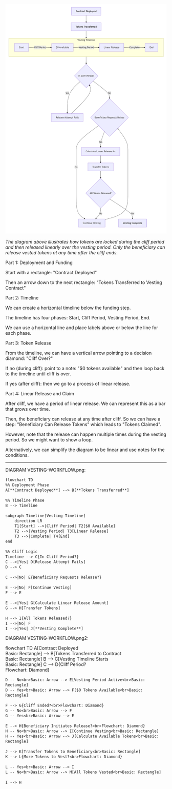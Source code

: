 ![Vesting Workflow Diagram](./assets/vesting-workflow.png)

*The diagram above illustrates how tokens are locked during the cliff period and then released linearly over the vesting period. Only the beneficiary can release vested tokens at any time after the cliff ends.*


Part 1: Deployment and Funding

Start with a rectangle: "Contract Deployed"

Then an arrow down to the next rectangle: "Tokens Transferred to Vesting Contract"

Part 2: Timeline

We can create a horizontal timeline below the funding step.

The timeline has four phases: Start, Cliff Period, Vesting Period, End.

We can use a horizontal line and place labels above or below the line for each phase.

Part 3: Token Release

From the timeline, we can have a vertical arrow pointing to a decision diamond: "Cliff Over?"

If no (during cliff): point to a note: "$0 tokens available" and then loop back to the timeline until cliff is over.

If yes (after cliff): then we go to a process of linear release.

Part 4: Linear Release and Claim

After cliff, we have a period of linear release. We can represent this as a bar that grows over time.

Then, the beneficiary can release at any time after cliff. So we can have a step: "Beneficiary Can Release Tokens" which leads to "Tokens Claimed".

However, note that the release can happen multiple times during the vesting period. So we might want to show a loop.

Alternatively, we can simplify the diagram to be linear and use notes for the conditions.

---------------------------------------------------------------------------

DIAGRAM VESTING-WORKFLOW.png:

    flowchart TD
    %% Deployment Phase
    A[**Contract Deployed**] --> B[**Tokens Transferred**]
    
    %% Timeline Phase
    B --> Timeline
    
    subgraph Timeline[Vesting Timeline]
        direction LR
        T1[Start] -->|Cliff Period| T2[$0 Available]
        T2 -->|Vesting Period| T3[Linear Release]
        T3 -->|Complete| T4[End]
    end
    
    %% Cliff Logic
    Timeline --> C{In Cliff Period?}
    C -->|Yes| D[Release Attempt Fails]
    D --> C
    
    C -->|No| E{Beneficiary Requests Release?}
    
    E -->|No| F[Continue Vesting]
    F --> E
    
    E -->|Yes| G[Calculate Linear Release Amount]
    G --> H[Transfer Tokens]
    
    H --> I{All Tokens Released?}
    I -->|No| F
    I -->|Yes| J[**Vesting Complete**]


DIAGRAM VESTING-WORKFLOW.png2:


flowchart TD
    A[Contract Deployed<br>Basic: Rectangle] --> B[Tokens Transferred to Contract<br>Basic: Rectangle]
    B --> C[Vesting Timeline Starts<br>Basic: Rectangle]
    C --> D{Cliff Period?<br>Flowchart: Diamond}
    
    D -- No<br>Basic: Arrow --> E[Vesting Period Active<br>Basic: Rectangle]
    D -- Yes<br>Basic: Arrow --> F[$0 Tokens Available<br>Basic: Rectangle]
    
    F --> G{Cliff Ended?<br>Flowchart: Diamond}
    G -- No<br>Basic: Arrow --> F
    G -- Yes<br>Basic: Arrow --> E
    
    E --> H{Beneficiary Initiates Release?<br>Flowchart: Diamond}
    H -- No<br>Basic: Arrow --> I[Continue Vesting<br>Basic: Rectangle]
    H -- Yes<br>Basic: Arrow --> J[Calculate Available Tokens<br>Basic: Rectangle]
    
    J --> K[Transfer Tokens to Beneficiary<br>Basic: Rectangle]
    K --> L{More Tokens to Vest?<br>Flowchart: Diamond}
    
    L -- Yes<br>Basic: Arrow --> I
    L -- No<br>Basic: Arrow --> M[All Tokens Vested<br>Basic: Rectangle]
    
    I --> H

